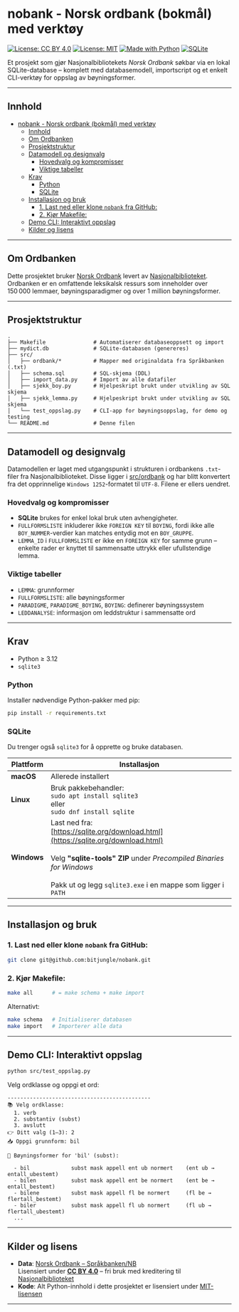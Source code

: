 # nobank - Norsk ordbank (bokmål) med verktøy

[![License: CC BY 4.0](https://img.shields.io/badge/data_license-CC%20BY%204.0-lightgrey.svg)](https://creativecommons.org/licenses/by/4.0/) 
[![License: MIT](https://img.shields.io/badge/code_license-MIT-green.svg)](LICENSE)
[![Made with Python](https://img.shields.io/badge/Python-3.12%2B-blue.svg)](https://www.python.org/)
[![SQLite](https://img.shields.io/badge/Database-SQLite-lightblue.svg)](https://sqlite.org/index.html)

Et prosjekt som gjør Nasjonalbibliotekets *Norsk Ordbank* søkbar via en lokal SQLite-database – komplett med databasemodell, importscript og et enkelt CLI-verktøy for oppslag av bøyningsformer.

---

## Innhold

- [nobank - Norsk ordbank (bokmål) med verktøy](#nobank---norsk-ordbank-bokmål-med-verktøy)
  - [Innhold](#innhold)
  - [Om Ordbanken](#om-ordbanken)
  - [Prosjektstruktur](#prosjektstruktur)
  - [Datamodell og designvalg](#datamodell-og-designvalg)
    - [Hovedvalg og kompromisser](#hovedvalg-og-kompromisser)
    - [Viktige tabeller](#viktige-tabeller)
  - [Krav](#krav)
    - [Python](#python)
    - [SQLite](#sqlite)
  - [Installasjon og bruk](#installasjon-og-bruk)
    - [1. Last ned eller klone `nobank` fra GitHub:](#1-last-ned-eller-klone-nobank-fra-github)
    - [2. Kjør Makefile:](#2-kjør-makefile)
  - [Demo CLI: Interaktivt oppslag](#demo-cli-interaktivt-oppslag)
  - [Kilder og lisens](#kilder-og-lisens)

---

## Om Ordbanken

Dette prosjektet bruker [Norsk Ordbank](https://www.nb.no/sprakbanken/ressurskatalog/oai-nb-no-sbr-5/) levert av [Nasjonalbiblioteket](https://www.nb.no/).  
Ordbanken er en omfattende leksikalsk ressurs som inneholder over 150 000 lemmaer, bøyningsparadigmer og over 1 million bøyningsformer.

---

## Prosjektstruktur

```
.
├── Makefile               # Automatiserer databaseoppsett og import
├── mydict.db              # SQLite-databasen (genereres)
├── src/
│   ├── ordbank/*          # Mapper med originaldata fra Språkbanken (.txt)
│   ├── schema.sql         # SQL-skjema (DDL)
│   ├── import_data.py     # Import av alle datafiler
│   ├── sjekk_boy.py       # Hjelpeskript brukt under utvikling av SQL skjema
│   ├── sjekk_lemma.py     # Hjelpeskript brukt under utvikling av SQL skjema
│   └── test_oppslag.py    # CLI-app for bøyningsoppslag, for demo og testing
└── README.md              # Denne filen
```

---

## Datamodell og designvalg

Datamodellen er laget med utgangspunkt i strukturen i ordbankens `.txt`-filer fra Nasjonalbiblioteket. Disse ligger i [src/ordbank](src/ordbank/) og har blitt konvertert fra det opprinnelige `Windows 1252`-formatet til `UTF-8`. Filene er ellers uendret.

### Hovedvalg og kompromisser

- **SQLite** brukes for enkel lokal bruk uten avhengigheter.
- `FULLFORMSLISTE` inkluderer ikke `FOREIGN KEY` til `BOYING`, fordi ikke alle `BOY_NUMMER`-verdier kan matches entydig mot en `BOY_GRUPPE`.
- `LEMMA_ID` i `FULLFORMSLISTE` er ikke en `FOREIGN KEY` for samme grunn – enkelte rader er knyttet til sammensatte uttrykk eller ufullstendige lemma.

### Viktige tabeller

- `LEMMA`: grunnformer
- `FULLFORMSLISTE`: alle bøyningsformer
- `PARADIGME`, `PARADIGME_BOYING`, `BOYING`: definerer bøyningssystem
- `LEDDANALYSE`: informasjon om leddstruktur i sammensatte ord

---

## Krav

- Python ≥ 3.12
- `sqlite3`


### Python

Installer nødvendige Python-pakker med pip:

```bash
pip install -r requirements.txt
```

### SQLite

Du trenger også `sqlite3` for å opprette og bruke databasen.

| Plattform | Installasjon |
|-----------|--------------|
| **macOS** | Allerede installert |
| **Linux** | Bruk pakkebehandler:<br>`sudo apt install sqlite3`<br>eller<br>`sudo dnf install sqlite` |
| **Windows** | Last ned fra:<br>[https://sqlite.org/download.html](https://sqlite.org/download.html)<br><br>Velg **"sqlite-tools" ZIP** under *Precompiled Binaries for Windows*<br><br>Pakk ut og legg `sqlite3.exe` i en mappe som ligger i `PATH` |

---

## Installasjon og bruk

### 1. Last ned eller klone `nobank` fra GitHub:

```bash
git clone git@github.com:bitjungle/nobank.git
```


### 2. Kjør Makefile:

```bash
make all      # = make schema + make import
```

Alternativt:

```bash
make schema   # Initialiserer databasen
make import   # Importerer alle data
```

---

## Demo CLI: Interaktivt oppslag

```bash
python src/test_oppslag.py
```

Velg ordklasse og oppgi et ord:

```
---------------------------------------------
📚 Velg ordklasse:
  1. verb
  2. substantiv (subst)
  3. avslutt
👉 Ditt valg (1–3): 2
📥 Oppgi grunnform: bil

📖 Bøyningsformer for 'bil' (subst):

  - bil             subst mask appell ent ub normert    (ent ub → entall_ubestemt)
  - bilen           subst mask appell ent be normert    (ent be → entall_bestemt)
  - bilene          subst mask appell fl be normert     (fl be → flertall_bestemt)
  - biler           subst mask appell fl ub normert     (fl ub → flertall_ubestemt)
  ...
```

---

## Kilder og lisens

- **Data**: [Norsk Ordbank – Språkbanken/NB](https://www.nb.no/sprakbanken/ressurskatalog/oai-nb-no-sbr-5/)  
  Lisensiert under [**CC BY 4.0**](https://creativecommons.org/licenses/by/4.0/) – fri bruk med kreditering til [Nasjonalbiblioteket](https://www.nb.no/)
- **Kode**: Alt Python-innhold i dette prosjektet er lisensiert under [MIT-lisensen](LICENSE)

---
